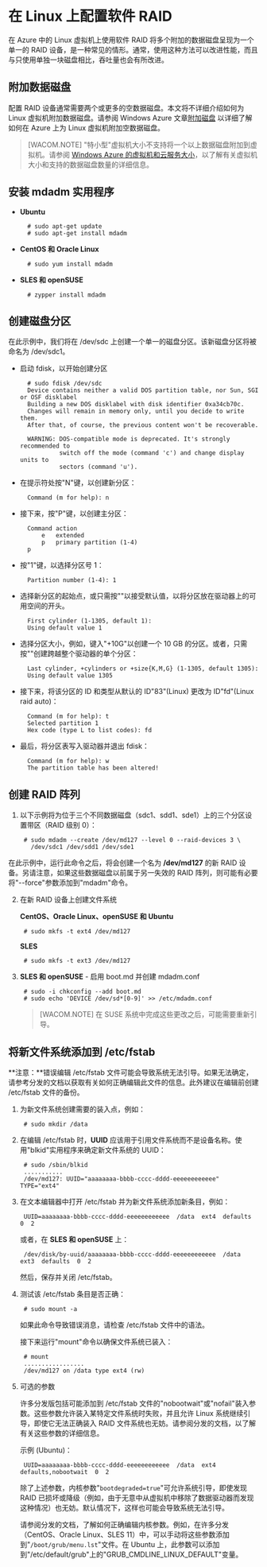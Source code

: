 <properties linkid="manage-linux-howto-configure-raid" urlDisplayName="Configure RAID on Linux" pageTitle="在 Azure 中运行 Linux 的虚拟机上配置软件 RAID" metaKeywords="raid in Azure, madadm Azure, stripe disks in Azure" description="了解如何使用 mdadm 在 Azure 中的 Linux 上配置 RAID。" metaCanonical="/manage/linux/articles/virtual-machines-linux-configure-raid" services="virtual-machines" documentationCenter="" title="" authors="szark" solutions="" writer="" manager="" editor=""  />
<tags ms.service="virtual-machines"
    ms.date=""
    wacn.date=""
    />



# 在 Linux 上配置软件 RAID
在 Azure 中的 Linux 虚拟机上使用软件 RAID 将多个附加的数据磁盘呈现为一个单一的 RAID 设备，是一种常见的情形。通常，使用这种方法可以改进性能，而且与只使用单独一块磁盘相比，吞吐量也会有所改进。


## 附加数据磁盘
配置 RAID 设备通常需要两个或更多的空数据磁盘。本文将不详细介绍如何为 Linux 虚拟机附加数据磁盘。请参阅 Windows Azure 文章[附加磁盘](/zh-cn/documentation/articles/storage-windows-attach-disk/#attachempty) 以详细了解如何在 Azure 上为 Linux 虚拟机附加空数据磁盘。

>[WACOM.NOTE] "特小型"虚拟机大小不支持将一个以上数据磁盘附加到虚拟机。请参阅 [Windows Azure 的虚拟机和云服务大小](http://msdn.microsoft.com/zh-cn/library/azure/dn197896.aspx)，以了解有关虚拟机大小和支持的数据磁盘数量的详细信息。


## 安装 mdadm 实用程序

- **Ubuntu**

		# sudo apt-get update
		# sudo apt-get install mdadm

- **CentOS 和 Oracle Linux**

		# sudo yum install mdadm

- **SLES 和 openSUSE**

		# zypper install mdadm


## 创建磁盘分区
在此示例中，我们将在 /dev/sdc 上创建一个单一的磁盘分区。该新磁盘分区将被命名为 /dev/sdc1。

- 启动 fdisk，以开始创建分区

		# sudo fdisk /dev/sdc
		Device contains neither a valid DOS partition table, nor Sun, SGI or OSF disklabel
		Building a new DOS disklabel with disk identifier 0xa34cb70c.
		Changes will remain in memory only, until you decide to write them.
		After that, of course, the previous content won't be recoverable.

		WARNING: DOS-compatible mode is deprecated. It's strongly recommended to
				 switch off the mode (command 'c') and change display units to
				 sectors (command 'u').

- 在提示符处按"N"键，以创建新分区：

		Command (m for help): n

- 接下来，按"P"键，以创建主分区：

		Command action
			e   extended
			p   primary partition (1-4)
		p

- 按"1"键，以选择分区号 1：

		Partition number (1-4): 1

- 选择新分区的起始点，或只需按"<enter>"以接受默认值，以将分区放在驱动器上的可用空间的开头。

		First cylinder (1-1305, default 1):
		Using default value 1

- 选择分区大小，例如，键入"+10G"以创建一个 10 GB 的分区。或者，只需按"<enter>"创建跨越整个驱动器的单个分区：

		Last cylinder, +cylinders or +size{K,M,G} (1-1305, default 1305): 
		Using default value 1305

- 接下来，将该分区的 ID 和类型从默认的 ID"83"(Linux) 更改为 ID"fd"(Linux raid auto)：

		Command (m for help): t
		Selected partition 1
		Hex code (type L to list codes): fd

- 最后，将分区表写入驱动器并退出 fdisk：

		Command (m for help): w
		The partition table has been altered!


## 创建 RAID 阵列

1. 以下示例将为位于三个不同数据磁盘（sdc1、sdd1、sde1）上的三个分区设置带区（RAID 级别 0）：

		# sudo mdadm --create /dev/md127 --level 0 --raid-devices 3 \
		  /dev/sdc1 /dev/sdd1 /dev/sde1

在此示例中，运行此命令之后，将会创建一个名为 **/dev/md127** 的新 RAID 设备。另请注意，如果这些数据磁盘以前属于另一失效的 RAID 阵列，则可能有必要将"--force"参数添加到"mdadm"命令。


2. 在新 RAID 设备上创建文件系统

	**CentOS、Oracle Linux、openSUSE 和 Ubuntu**

		# sudo mkfs -t ext4 /dev/md127

	**SLES**

		# sudo mkfs -t ext3 /dev/md127

3. **SLES 和 openSUSE** - 启用 boot.md 并创建 mdadm.conf

		# sudo -i chkconfig --add boot.md
		# sudo echo 'DEVICE /dev/sd*[0-9]' >> /etc/mdadm.conf

	>[WACOM.NOTE] 在 SUSE 系统中完成这些更改之后，可能需要重新引导。


## 将新文件系统添加到 /etc/fstab

**注意：**错误编辑 /etc/fstab 文件可能会导致系统无法引导。如果无法确定，请参考分发的文档以获取有关如何正确编辑此文件的信息。此外建议在编辑前创建 /etc/fstab 文件的备份。

1. 为新文件系统创建需要的装入点，例如：

		# sudo mkdir /data

2. 在编辑 /etc/fstab 时，**UUID** 应该用于引用文件系统而不是设备名称。使用"blkid"实用程序来确定新文件系统的 UUID：

		# sudo /sbin/blkid
		...........
		/dev/md127: UUID="aaaaaaaa-bbbb-cccc-dddd-eeeeeeeeeeee" TYPE="ext4"

3. 在文本编辑器中打开 /etc/fstab 并为新文件系统添加新条目，例如：

		UUID=aaaaaaaa-bbbb-cccc-dddd-eeeeeeeeeeee  /data  ext4  defaults  0  2

	或者，在 **SLES 和 openSUSE** 上：

		/dev/disk/by-uuid/aaaaaaaa-bbbb-cccc-dddd-eeeeeeeeeeee  /data  ext3  defaults  0  2

	然后，保存并关闭 /etc/fstab。

4. 测试该 /etc/fstab 条目是否正确：

		# sudo mount -a

	如果此命令导致错误消息，请检查 /etc/fstab 文件中的语法。

	接下来运行"mount"命令以确保文件系统已装入：

		# mount
		.................
		/dev/md127 on /data type ext4 (rw)

5. 可选的参数

	许多分发版包括可能添加到 /etc/fstab 文件的"nobootwait"或"nofail"装入参数。这些参数允许装入某特定文件系统时失败，并且允许 Linux 系统继续引导，即使它无法正确装入 RAID 文件系统也无妨。请参阅分发的文档，以了解有关这些参数的详细信息。

	示例 (Ubuntu)：

		UUID=aaaaaaaa-bbbb-cccc-dddd-eeeeeeeeeeee  /data  ext4  defaults,nobootwait  0  2

	除了上述参数，内核参数"`bootdegraded=true`"可允许系统引导，即使发现 RAID 已损坏或降级（例如，由于无意中从虚拟机中移除了数据驱动器而发现这种情况）也无妨。默认情况下，这样也可能会导致系统无法引导。

	请参阅分发的文档，了解如何正确编辑内核参数。例如，在许多分发（CentOS、Oracle Linux、SLES 11）中，可以手动将这些参数添加到"`/boot/grub/menu.lst`"文件。在 Ubuntu 上，此参数可以添加到"/etc/default/grub"上的"GRUB_CMDLINE_LINUX_DEFAULT"变量。

